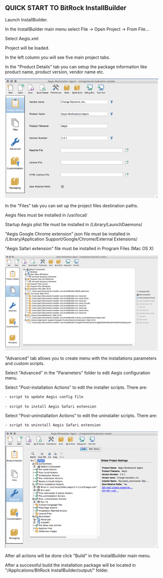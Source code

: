 QUICK START TO BitRock InstallBuilder
-------------------------------------

Launch InstallBuilder.

In the InstallBuilder main menu select File -> Open Project -> From File...

Select Aegis.xml

Project will be loaded.

In the left column you will see five main project tabs.

In the "Product Details" tab you can setup the package information like product name, product version, vendor name etc.

![alt text](ProductDetails.png)

In the "Files" tab you can set up the project files destination paths.

Aegis files must be installed in /usr/local/

Startup Aegis plist file must be installed in /Library/LaunchDaemons/

"Aegis Google Chrome extension" json file must be installed in /Library/Application Support/Google/Chrome/External Extensions/

"Aegis Safari extension" file must be installed in Program Files (Mac OS X) 

![alt text](Files.png)

"Advanced" tab allows you to create menu with the installations parameters and custom scripts. 

Select "Advanced" in the "Parameters" folder to edit Aegis configuration menu.

Select "Post-installation Actions" to edit the installer scripts. There are:

    - script to update Aegis config file

    - script to install Aegis Safari extension

Select "Post-uninstallation Actions" to edit the uninstaller scripts. There are:

    - script to uninstall Aegis Safari extension

![alt text](Advanced.png)

After all actions will be done click "Build" in the InstallBuilder main menu.

After a successful build the installation package will be located in "/Applications/BitRock InstallBuilder/output/" folder.
